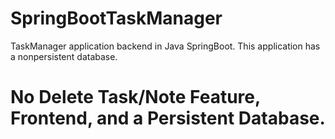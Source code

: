 # SpringBootTaskManager
TaskManager application backend in Java SpringBoot. This application has a nonpersistent database.
# No Delete Task/Note Feature, Frontend, and a Persistent Database.
